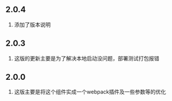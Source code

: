 ## 2.0.4

 1. 添加了版本说明

## 2.0.3
 
 1. 这版的更新主要是为了解决本地启动没问题，部署测试打包报错
    
## 2.0.0

 1. 这版主要是将这个组件实成一个webpack插件及一些参数等的优化
